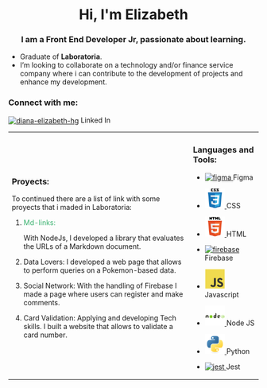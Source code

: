 <h1 align="center">Hi, I'm Elizabeth </h1>
<h3 align="center">I am a Front End Developer Jr, passionate about learning. </h3>

- Graduate of **Laboratoria**.
- I’m looking to collaborate on a technology and/or finance service company where i can contribute to the development of projects and enhance my development.

<h3 align="left">Connect with me:</h3>
<p align="left"> <a href="https://linkedin.com/in/diana-elizabeth-hg" target="blank"><img align="center" src="https://raw.githubusercontent.com/rahuldkjain/github-profile-readme-generator/master/src/images/icons/Social/linked-in-alt.svg" alt="diana-elizabeth-hg" height="30" width="40" /></a> Linked In
</p>
<table>
<tr>
  <td> <h3 align="left">Proyects:</h3>
    <p> To continued there are a list of link with some proyects that i maded in Laboratoria:</p>
      <ol>
        <li> <p style="color:MediumSeaGreen">Md-links:</p> <p> With NodeJs, I developed a library that evaluates the URLs of a Markdown document.</p> </li>
         <li> <p>Data Lovers: I developed a web page that allows to perform queries on a Pokemon-based data. </p> </li>
         <li> <p>Social Network: With the handling of Firebase I made a page where users can register and make comments.</p> </li>
         <li> <p> Card Validation: Applying and developing Tech skills. I built a website that allows to validate a card number.</p></li>
      </ol>
  </td>
  <td>
  <h3 align="left">Languages and Tools:</h3>
  <ul>
      <li> <a href="https://www.figma.com/" target="_blank" rel="noreferrer"> <img src="https://www.vectorlogo.zone/logos/figma/figma-icon.svg" alt="figma" width="40" height="40"/> </a> Figma </p> </li>
      <li> <p align="left"> <a href="https://www.w3schools.com/css/" target="_blank" rel="noreferrer"> <img src="https://raw.githubusercontent.com/devicons/devicon/master/icons/css3/css3-original-wordmark.svg" alt="css3" width="40" height="40"/> </a>  CSS </li> 
      <li> <p align="left"> <a href="https://www.w3.org/html/" target="_blank" rel="noreferrer"> <img src="https://raw.githubusercontent.com/devicons/devicon/master/icons/html5/html5-original-wordmark.svg" alt="html5" width="40" height="40"/> </a> HTML  </p> </li> 
      <li> <p align="left"> <a href="https://firebase.google.com/" target="_blank" rel="noreferrer"> <img src="https://www.vectorlogo.zone/logos/firebase/firebase-icon.svg" alt="firebase" width="40" height="40"/> </a> Firebase  </p></li>
      <li> <p align="left"> <a href="https://developer.mozilla.org/en-US/docs/Web/JavaScript" target="_blank" rel="noreferrer"> <img src="https://raw.githubusercontent.com/devicons/devicon/master/icons/javascript/javascript-original.svg" alt="javascript" width="40" height="40"/> </a> Javascript  </p></li>
       <li> <p align="left"> <a href="https://nodejs.org" target="_blank" rel="noreferrer"> <img src="https://raw.githubusercontent.com/devicons/devicon/master/icons/nodejs/nodejs-original-wordmark.svg" alt="nodejs" width="40" height="40"/> </a> Node JS </p> </li>
      <li><p align="left"><a href="https://www.python.org" target="_blank" rel="noreferrer"> <img src="https://raw.githubusercontent.com/devicons/devicon/master/icons/python/python-original.svg" alt="python" width="40" height="40"/> </a> Python </p></li>
      <li> <p align="left"> <a href="https://jestjs.io" target="_blank" rel="noreferrer"> <img src="https://www.vectorlogo.zone/logos/jestjsio/jestjsio-icon.svg" alt="jest" width="40" height="40"/> </a> Jest  </p> </li> 
  </u>
 </td>
 </tr>
</table>
